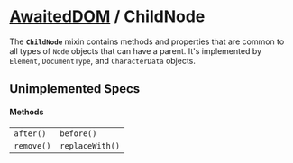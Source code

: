 # [AwaitedDOM](/docs/basic-client/awaited-dom) <span>/</span> ChildNode

<div class='overview'><span class="seoSummary">The&nbsp;<code><strong>ChildNode</strong></code>&nbsp;mixin contains methods and properties that are common to all types of <code>Node</code> objects that can have a parent.</span>&nbsp;It's implemented by <code>Element</code>, <code>DocumentType</code>, and <code>CharacterData</code> objects.</div>

## Unimplemented Specs

#### Methods

|     |     |
| --- | --- |
| `after()` | `before()` |
| `remove()` | `replaceWith()` |

